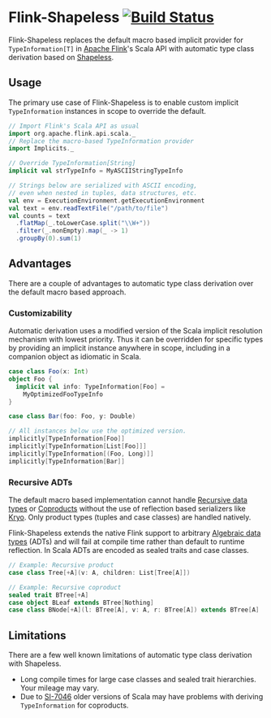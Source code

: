 # Flink-Shapeless [![Build Status](https://travis-ci.org/joroKr21/flink-shapeless.svg?branch=master)](https://travis-ci.org/joroKr21/flink-shapeless)
Flink-Shapeless replaces the default macro based implicit
provider for `TypeInformation[T]` in
[Apache Flink](https://flink.apache.org/)'s Scala API
with automatic type class derivation based on
[Shapeless](https://github.com/milessabin/shapeless).

## Usage
The primary use case of Flink-Shapeless is to enable
custom implicit `TypeInformation` instances in scope
to override the default.

```scala
// Import Flink's Scala API as usual
import org.apache.flink.api.scala._
// Replace the macro-based TypeInformation provider
import Implicits._

// Override TypeInformation[String]
implicit val strTypeInfo = MyASCIIStringTypeInfo

// Strings below are serialized with ASCII encoding,
// even when nested in tuples, data structures, etc.
val env = ExecutionEnvironment.getExecutionEnvironment
val text = env.readTextFile("/path/to/file")
val counts = text
  .flatMap(_.toLowerCase.split("\\W+"))
  .filter(_.nonEmpty).map(_ -> 1)
  .groupBy(0).sum(1)
```

## Advantages
There are a couple of advantages to automatic type class
derivation over the default macro based approach.

### Customizability
Automatic derivation uses a modified version of the
Scala implicit resolution mechanism with lowest priority.
Thus it can be overridden for specific types by providing
an implicit instance anywhere in scope, including in a
companion object as idiomatic in Scala.

```scala
case class Foo(x: Int)
object Foo {
  implicit val info: TypeInformation[Foo] =
    MyOptimizedFooTypeInfo
}

case class Bar(foo: Foo, y: Double)

// All instances below use the optimized version.
implicitly[TypeInformation[Foo]]
implicitly[TypeInformation[List[Foo]]]
implicitly[TypeInformation[(Foo, Long)]]
implicitly[TypeInformation[Bar]]
```

### Recursive ADTs
The default macro based implementation cannot handle
[Recursive data types](https://en.wikipedia.org/wiki/Recursive_data_type)
or [Coproducts](https://en.wikipedia.org/wiki/Coproduct)
without the use of reflection based serializers like
[Kryo](https://github.com/EsotericSoftware/kryo).
Only product types (tuples and case classes) are handled
natively.

Flink-Shapeless extends the native Flink support to arbitrary
[Algebraic data types](https://en.wikipedia.org/wiki/Algebraic_data_type)
(ADTs) and will fail at compile time rather than default to
runtime reflection. In Scala ADTs are encoded as sealed
traits and case classes.

```scala
// Example: Recursive product
case class Tree[+A](v: A, children: List[Tree[A]])

// Example: Recursive coproduct
sealed trait BTree[+A]
case object BLeaf extends BTree[Nothing]
case class BNode[+A](l: BTree[A], v: A, r: BTree[A]) extends BTree[A]
```
## Limitations
There are a few well known limitations of automatic type
class derivation with Shapeless.

- Long compile times for large case classes and
  sealed trait hierarchies. Your mileage may vary.
- Due to [SI-7046](https://issues.scala-lang.org/browse/SI-7046)
  older versions of Scala may have problems with deriving
  `TypeInformation` for coproducts.
